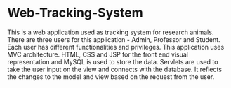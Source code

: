 # Web-Tracking-System

This is a web application used as tracking system for research animals. There are three users for this application - Admin, Professor and Student. Each user has different functionalities and privileges. This application uses MVC architecture.
HTML, CSS and JSP for the front end visual representation and MySQL is used to store the data. Servlets are used to take the user input on the view and connects with the database. It reflects the changes to the model and view based on the request from the user.

